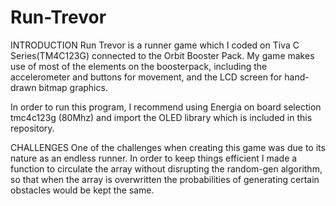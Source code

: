 # Run-Trevor
INTRODUCTION                                                                                                                            Run Trevor is a runner game which I coded on Tiva C Series(TM4C123G) connected to the Orbit Booster Pack. My game makes use of most of the elements on the boosterpack, including the accelerometer and buttons for movement, and the LCD screen for hand-drawn bitmap graphics. 

In order to run this program, I recommend using Energia on board selection tmc4c123g (80Mhz) and import the OLED library which is included in this repository. 

CHALLENGES
One of the challenges when creating this game was due to its nature as an endless runner. In order to keep things efficient I made a function to circulate the array without disrupting the random-gen algorithm, so that when the array is overwritten the probabilities of generating certain obstacles would be kept the same. 
